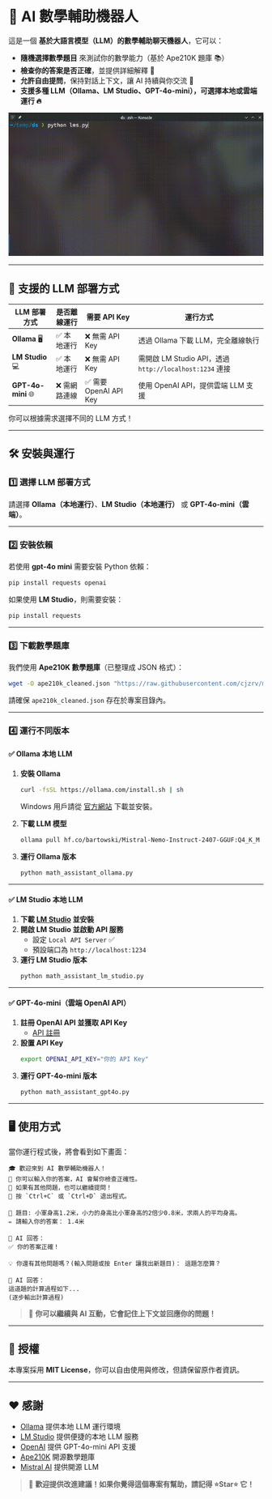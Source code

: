 
# 🧮 AI 數學輔助機器人

這是一個 **基於大語言模型（LLM）的數學輔助聊天機器人**，它可以：
- **隨機選擇數學題目** 來測試你的數學能力（基於 Ape210K 題庫 📚）
- **檢查你的答案是否正確**，並提供詳細解釋 🤖
- **允許自由提問**，保持對話上下文，讓 AI 持續與你交流 💬
- **支援多種 LLM（Ollama、LM Studio、GPT-4o-mini），可選擇本地或雲端運行 🔥**

![demo](./demo.gif)

---

## 🚀 支援的 LLM 部署方式
| LLM 部署方式  | 是否離線運行 | 需要 API Key | 運行方式 |
|--------------|------------|------------|---------|
| **Ollama** 🖥️ | ✅ 本地運行 | ❌ 無需 API Key | 透過 Ollama 下載 LLM，完全離線執行 |
| **LM Studio** 💻 | ✅ 本地運行 | ❌ 無需 API Key | 需開啟 LM Studio API，透過 `http://localhost:1234` 連接 |
| **GPT-4o-mini** 🌐 | ❌ 需網路連線 | ✅ 需要 OpenAI API Key | 使用 OpenAI API，提供雲端 LLM 支援 |

你可以根據需求選擇不同的 LLM 方式！

---

## 🛠️ 安裝與運行
### **1️⃣ 選擇 LLM 部署方式**
請選擇 **Ollama（本地運行）**、**LM Studio（本地運行）** 或 **GPT-4o-mini（雲端）**。

---

### **2️⃣ 安裝依賴**
若使用 **gpt-4o mini** 需要安裝 Python 依賴：
```bash
pip install requests openai
```
如果使用 **LM Studio**，則需要安裝：
```bash
pip install requests
```

---

### **3️⃣ 下載數學題庫**
我們使用 **Ape210K 數學題庫**（已整理成 JSON 格式）：
```bash
wget -O ape210k_cleaned.json "https://raw.githubusercontent.com/cjzrv/math_assistant/refs/heads/main/ape210k_test.json"
```
請確保 `ape210k_cleaned.json` 存在於專案目錄內。

---

### **4️⃣ 運行不同版本**
#### ✅ **Ollama 本地 LLM**
1. **安裝 Ollama**
   ```bash
   curl -fsSL https://ollama.com/install.sh | sh
   ```
   Windows 用戶請從 [官方網站](https://ollama.com/) 下載並安裝。

2. **下載 LLM 模型**
   ```bash
   ollama pull hf.co/bartowski/Mistral-Nemo-Instruct-2407-GGUF:Q4_K_M  # 或者使用 llama3, gemma 可自行於程式內修改
   ```

3. **運行 Ollama 版本**
   ```bash
   python math_assistant_ollama.py
   ```

---

#### ✅ **LM Studio 本地 LLM**
1. **下載 [LM Studio](https://lmstudio.ai/) 並安裝**
2. **開啟 LM Studio 並啟動 API 服務**
   - 設定 `Local API Server` ✅
   - 預設端口為 `http://localhost:1234`
3. **運行 LM Studio 版本**
   ```bash
   python math_assistant_lm_studio.py
   ```

---

#### ✅ **GPT-4o-mini（雲端 OpenAI API）**
1. **註冊 OpenAI API 並獲取 API Key**
   - [API 註冊](https://platform.openai.com/signup/)
2. **設置 API Key**
   ```bash
   export OPENAI_API_KEY="你的 API Key"
   ```
3. **運行 GPT-4o-mini 版本**
   ```bash
   python math_assistant_gpt4o.py
   ```

---

## 🖥️ 使用方式
當你運行程式後，將會看到如下畫面：
```
🎓 歡迎來到 AI 數學輔助機器人！
🔹 你可以輸入你的答案，AI 會幫你檢查正確性。
🔹 如果有其他問題，也可以繼續提問！
🔹 按 `Ctrl+C` 或 `Ctrl+D` 退出程式。

📌 題目: 小軍身高1.2米，小力的身高比小軍身高的2倍少0.8米，求兩人的平均身高。
✏️ 請輸入你的答案： 1.4米

📖 AI 回答：
✅ 你的答案正確！

💡 你還有其他問題嗎？(輸入問題或按 Enter 讓我出新題目)： 這題怎麼算？

📖 AI 回答：
這道題的計算過程如下...
(逐步輸出計算過程)
```
> 📌 **你可以繼續與 AI 互動，它會記住上下文並回應你的問題！**

---

## 📜 授權
本專案採用 **MIT License**，你可以自由使用與修改，但請保留原作者資訊。

---

## ❤️ 感謝
- [Ollama](https://ollama.com/) 提供本地 LLM 運行環境
- [LM Studio](https://lmstudio.ai/) 提供便捷的本地 LLM 服務
- [OpenAI](https://openai.com/) 提供 GPT-4o-mini API 支援
- [Ape210K](https://github.com/Chenny0808/ape210k) 開源數學題庫
- [Mistral AI](https://mistral.ai/) 提供開源 LLM

> 📌 **歡迎提供改進建議！如果你覺得這個專案有幫助，請記得 ⭐Star⭐ 它！**